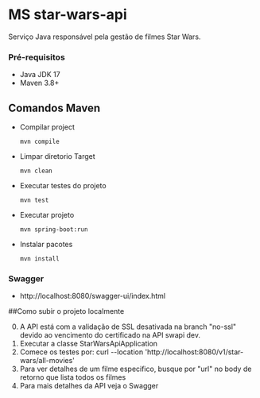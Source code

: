 # MS star-wars-api

Serviço Java responsável pela gestão de filmes Star Wars.

### Pré-requisitos

- Java JDK 17
- Maven 3.8+

## Comandos Maven

- Compilar project

  `mvn compile`

- Limpar diretorio Target

  `mvn clean`

- Executar testes do projeto

  `mvn test`

- Executar projeto

  `mvn spring-boot:run`

- Instalar pacotes

  `mvn install`

### Swagger

- http://localhost:8080/swagger-ui/index.html

##Como subir o projeto localmente

0. A API está com a validação de SSL desativada na branch "no-ssl" devido ao vencimento do certificado na API swapi dev.
1. Executar a classe StarWarsApiApplication
2. Comece os testes por: curl --location 'http://localhost:8080/v1/star-wars/all-movies'
3. Para ver detalhes de um filme especifico, busque por "url" no body de retorno que lista todos os filmes
4. Para mais detalhes da API veja o Swagger